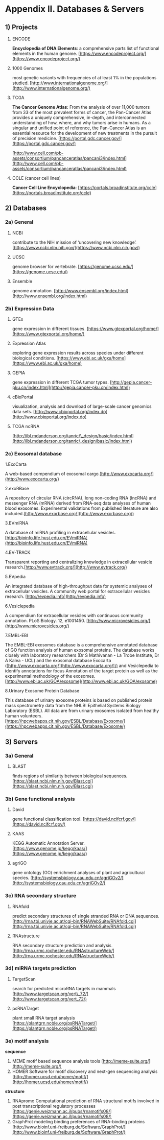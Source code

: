 # Appendix II. Databases & Servers

## 1\) Projects

1. ENCODE

   **Encyclopedia of DNA Elements**: a comprehensive parts list of functional elements in the human genome. [https://www.encodeproject.org/](https://www.encodeproject.org/)

2. 1000 Genomes

   most genetic variants with frequencies of at least 1% in the populations studied. [http://www.internationalgenome.org/](http://www.internationalgenome.org/)

3. TCGA

   **The Cancer Genome Atlas:** From the analysis of over 11,000 tumors from 33 of the most prevalent forms of cancer, the Pan-Cancer Atlas provides a uniquely comprehensive, in-depth, and interconnected understanding of how, where, and why tumors arise in humans. As a singular and unified point of reference, the Pan-Cancer Atlas is an essential resource for the development of new treatments in the pursuit of precision medicine. ​[https://portal.gdc.cancer.gov/](https://portal.gdc.cancer.gov/)​

   ​[http://www.cell.com/pb-assets/consortium/pancanceratlas/pancani3/index.html](http://www.cell.com/pb-assets/consortium/pancanceratlas/pancani3/index.html)​

4. CCLE \(cancer cell lines\)

   **Cancer Cell Line Encyclopedia**: [https://portals.broadinstitute.org/ccle](https://portals.broadinstitute.org/ccle)

## 2\) Databases

### 2a\) General

1. NCBI

   contribute to the NIH mission of ‘uncovering new knowledge’. [https://www.ncbi.nlm.nih.gov/](https://www.ncbi.nlm.nih.gov/)

2. UCSC

   genome browser for vertebrate. [https://genome.ucsc.edu/](https://genome.ucsc.edu/)

3. Ensemble

   genome annotation. [http://www.ensembl.org/index.html](http://www.ensembl.org/index.html)

### 2b\) Expression Data

1. GTEx

   gene expression in different tissues. [https://www.gtexportal.org/home/](https://www.gtexportal.org/home/)

2. Expression Atlas

   exploring gene expression results across species under different biological conditions. [https://www.ebi.ac.uk/gxa/home](https://www.ebi.ac.uk/gxa/home)

3. GEPIA

   gene expression in different TCGA tumor types. [http://gepia.cancer-pku.cn/index.html](http://gepia.cancer-pku.cn/index.html)

4. cBioPortal

   visualization, analysis and download of large-scale cancer genomics data sets. [http://www.cbioportal.org/index.do](http://www.cbioportal.org/index.do)

5. TCGA ncRNA

   ​[http://ibl.mdanderson.org/tanric/\_design/basic/index.html](http://ibl.mdanderson.org/tanric/_design/basic/index.html)​

### 2c\) Exosomal database

1.ExoCarta

A web-based compendium of exosomal cargo.[http://www.exocarta.org/](http://www.exocarta.org/)

2.exoRBase

A repository of circular RNA \(circRNA\), long non-coding RNA \(lncRNA\) and messenger RNA \(mRNA\) derived from RNA-seq data analyses of human blood exosomes. Experimental validations from published literature are also included.[http://www.exorbase.org/](http://www.exorbase.org/)

3.EVmiRNA

A database of miRNA profiling in extracellular vesicles. [http://bioinfo.life.hust.edu.cn/EVmiRNA](http://bioinfo.life.hust.edu.cn/EVmiRNA)

4.EV-TRACK

Transparent reporting and centralizing knowledge in extracellular vesicle research.[http://www.evtrack.org/](http://www.evtrack.org/)

5.EVpedia

An integrated database of high-throughput data for systemic analyses of extracellular vesicles. A community web portal for extracellular vesicles research. [http://evpedia.info](http://evpedia.info)

6.Vesiclepedia

A compendium for extracellular vesicles with continuous community annotation. PLoS Biology. 12, e1001450. [http://www.microvesicles.org/](http://www.microvesicles.org/)

7.EMBL-EBI

The EMBL-EBI exosomes database is a comprehensive annotated database of GO function analysis of human exosomal proteins. The database works closely with laboratory researchers \(Dr S Mathivanan - La Trobe Institute, Dr A Kalea - UCL\) and the exosomal database Exocarta \([http://www.exocarta.org/](http://www.exocarta.org/)\) and Vesiclepedia to identify annotations for focus Annotation of the target protein as well as the experimental methodology of the exosomes.[http://www.ebi.ac.uk/GOA/exosome](http://www.ebi.ac.uk/GOA/exosome)

8.Urinary Exosome Protein Database

This database of urinary exosome proteins is based on published protein mass spectrometry data from the NHLBI Epithelial Systems Biology Laboratory \(ESBL\). All data are from urinary exosomes isolated from healthy human volunteers.[https://hpcwebapps.cit.nih.gov/ESBL/Database/Exosome/](https://hpcwebapps.cit.nih.gov/ESBL/Database/Exosome/)

## 3\) Servers

### 3a\) General

1. BLAST

   finds regions of similarity between biological sequences. [https://blast.ncbi.nlm.nih.gov/Blast.cgi](https://blast.ncbi.nlm.nih.gov/Blast.cgi)

### 3b\) Gene functional analysis

1. David

   gene functional classification tool. [https://david.ncifcrf.gov/](https://david.ncifcrf.gov/)

2. KAAS

   KEGG Automatic Annotation Server. [https://www.genome.jp/kegg/kaas/](https://www.genome.jp/kegg/kaas/)

3. agriGO

   gene ontology \(GO\) enrichment analyses of plant and agricultural species. [http://systemsbiology.cau.edu.cn/agriGOv2/](http://systemsbiology.cau.edu.cn/agriGOv2/)

### 3c\) RNA secondary structure

1. RNAfold

   predict secondary structures of single stranded RNA or DNA sequences. [http://rna.tbi.univie.ac.at/cgi-bin/RNAWebSuite/RNAfold.cgi](http://rna.tbi.univie.ac.at/cgi-bin/RNAWebSuite/RNAfold.cgi)

2. RNAstructure

   RNA secondary structure prediction and analysis. [http://rna.urmc.rochester.edu/RNAstructureWeb/](http://rna.urmc.rochester.edu/RNAstructureWeb/)

### 3d\) miRNA targets prediction

1. TargetScan

   search for predicted microRNA targets in mammals [http://www.targetscan.org/vert\_72/](http://www.targetscan.org/vert_72/)

2. psRNATarget

   plant small RNA target analysis [https://plantgrn.noble.org/psRNATarget/](https://plantgrn.noble.org/psRNATarget/)

### 3e\) motif analysis

**sequence**

1. MEME motif based sequence analysis tools [http://meme-suite.org/](http://meme-suite.org/)
2. HOMER Software for motif discovery and next-gen sequencing analysis [http://homer.ucsd.edu/homer/motif/](http://homer.ucsd.edu/homer/motif/)

**structure**

1. RNApromo Computational prediction of RNA structural motifs involved in post transcriptional regulatory processes [https://genie.weizmann.ac.il/pubs/rnamotifs08/](https://genie.weizmann.ac.il/pubs/rnamotifs08/)
2. GraphProt modeling binding preferences of RNA-binding proteins [http://www.bioinf.uni-freiburg.de/Software/GraphProt/](http://www.bioinf.uni-freiburg.de/Software/GraphProt/)

